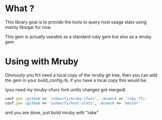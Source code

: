 
# What ?

This library goal is to provide the tools to query host usage stats using mainly libsigar for now.


This gem is actually useable as a standard ruby gem but also as a mruby gem


# Using with Mruby

Obviously you firt need a local copy of the mruby git tree, then you can add
the gem in your build_config.rb, if you have a local copy this would be:

(you need my mruby-cfunc fork untils changes got merged)
```ruby
conf.gem :github => 'schmurfy/mruby-cfunc', :branch => 'ruby_ffi'
conf.gem :github => 'schmurfy/host-stats', :branch => 'master'
```

and you are done, just build mruby with "rake"


